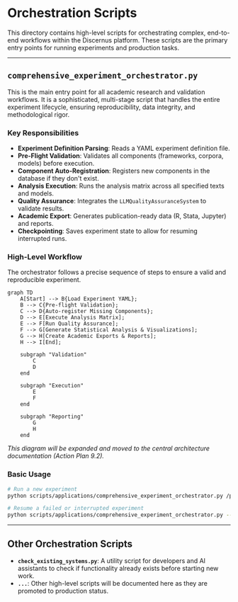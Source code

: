 # Orchestration Scripts

This directory contains high-level scripts for orchestrating complex, end-to-end workflows within the Discernus platform. These scripts are the primary entry points for running experiments and production tasks.

---

## `comprehensive_experiment_orchestrator.py`

This is the main entry point for all academic research and validation workflows. It is a sophisticated, multi-stage script that handles the entire experiment lifecycle, ensuring reproducibility, data integrity, and methodological rigor.

### Key Responsibilities

-   **Experiment Definition Parsing**: Reads a YAML experiment definition file.
-   **Pre-Flight Validation**: Validates all components (frameworks, corpora, models) before execution.
-   **Component Auto-Registration**: Registers new components in the database if they don't exist.
-   **Analysis Execution**: Runs the analysis matrix across all specified texts and models.
-   **Quality Assurance**: Integrates the `LLMQualityAssuranceSystem` to validate results.
-   **Academic Export**: Generates publication-ready data (R, Stata, Jupyter) and reports.
-   **Checkpointing**: Saves experiment state to allow for resuming interrupted runs.

### High-Level Workflow

The orchestrator follows a precise sequence of steps to ensure a valid and reproducible experiment.

```mermaid
graph TD
    A[Start] --> B{Load Experiment YAML};
    B --> C{Pre-flight Validation};
    C --> D{Auto-register Missing Components};
    D --> E[Execute Analysis Matrix];
    E --> F[Run Quality Assurance];
    F --> G[Generate Statistical Analysis & Visualizations];
    G --> H[Create Academic Exports & Reports];
    H --> I[End];

    subgraph "Validation"
        C
        D
    end

    subgraph "Execution"
        E
        F
    end

    subgraph "Reporting"
        G
        H
    end
```
*This diagram will be expanded and moved to the central architecture documentation (Action Plan 9.2).*

### Basic Usage

```bash
# Run a new experiment
python scripts/applications/comprehensive_experiment_orchestrator.py /path/to/your/experiment.yaml

# Resume a failed or interrupted experiment
python scripts/applications/comprehensive_experiment_orchestrator.py --resume
```

---

## Other Orchestration Scripts

-   **`check_existing_systems.py`**: A utility script for developers and AI assistants to check if functionality already exists before starting new work.
-   **`...`**: Other high-level scripts will be documented here as they are promoted to production status. 
